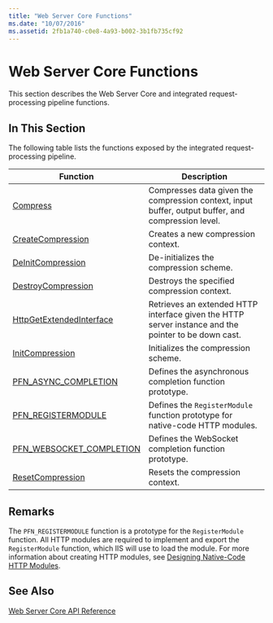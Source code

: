 ```yaml
---
title: "Web Server Core Functions"
ms.date: "10/07/2016"
ms.assetid: 2fb1a740-c0e8-4a93-b002-3b1fb735cf92
---
```

# Web Server Core Functions
This section describes the Web Server Core and integrated request-processing pipeline functions.  
  
## In This Section  
 The following table lists the functions exposed by the integrated request-processing pipeline.  
  
|Function|Description|  
|--------------|-----------------|  
|[Compress](../../web-development-reference/native-code-api-reference/compress-function.md)|Compresses data given the compression context, input buffer, output buffer, and compression level.|  
|[CreateCompression](../../web-development-reference/native-code-api-reference/createcompression-function.md)|Creates a new compression context.|  
|[DeInitCompression](../../web-development-reference/native-code-api-reference/deinitcompression-function.md)|De-initializes the compression scheme.|  
|[DestroyCompression](../../web-development-reference/native-code-api-reference/destroycompression-function.md)|Destroys the specified compression context.|  
|[HttpGetExtendedInterface](../../web-development-reference/native-code-api-reference/httpgetextendedinterface-function.md)|Retrieves an extended HTTP interface given the HTTP server instance and the pointer to be down cast.|  
|[InitCompression](../../web-development-reference/native-code-api-reference/initcompression-function.md)|Initializes the compression scheme.|  
|[PFN_ASYNC_COMPLETION](../../web-development-reference/native-code-api-reference/pfn-async-completion-function.md)|Defines the asynchronous completion function prototype.|  
|[PFN_REGISTERMODULE](../../web-development-reference/native-code-api-reference/pfn-registermodule-function.md)|Defines the `RegisterModule` function prototype for native-code HTTP modules.|  
|[PFN_WEBSOCKET_COMPLETION](../../web-development-reference/native-code-api-reference/pfn-websocket-completion-funtion.md)|Defines the WebSocket completion function prototype.|  
|[ResetCompression](../../web-development-reference/native-code-api-reference/resetcompression-function.md)|Resets the compression context.|  
  
## Remarks  
 The `PFN_REGISTERMODULE` function is a prototype for the `RegisterModule` function. All HTTP modules are required to implement and export the `RegisterModule` function, which IIS will use to load the module. For more information about creating HTTP modules, see [Designing Native-Code HTTP Modules](../../web-development-reference/native-code-development-overview/designing-native-code-http-modules.md).  
  
## See Also  
 [Web Server Core API Reference](../../web-development-reference/native-code-api-reference/web-server-core-api-reference.md)
